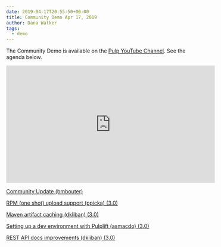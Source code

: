 ```yaml
---
date: 2019-04-17T20:55:50+00:00
title: Community Demo Apr 17, 2019
author: Dana Walker
tags:
  - demo
---
```

<!-- more -->
The Community Demo is available on the [Pulp YouTube Channel](https://www.youtube.com/PulpProject). See the agenda below.

<iframe width="560" height="315" src="https://www.youtube.com/embed/nEeI512jmfs" frameborder="0" allowfullscreen></iframe>

[Community Update (bmbouter)](http://www.youtube.com/watch?v=nEeI512jmfs&t=0m18s)

[RPM (one shot) upload support (ppicka) (3.0)](http://www.youtube.com/watch?v=nEeI512jmfs&t=5m13s)

[Maven artifact caching (dkliban) (3.0)](http://www.youtube.com/watch?v=nEeI512jmfs&t=8m10s)

[Setting up a dev environment with Pulplift (asmacdo) (3.0)](http://www.youtube.com/watch?v=nEeI512jmfs&t=13m14s)

[REST API docs improvements (dkliban) (3.0)](http://www.youtube.com/watch?v=nEeI512jmfs&t=19m15s)

